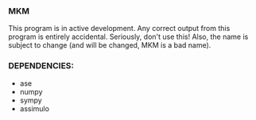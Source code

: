 ### MKM

This program is in active development. Any correct output from this
program is entirely accidental. Seriously, don't use this! Also, the
name is subject to change (and will be changed, MKM is a bad name).

### DEPENDENCIES:
 * ase
 * numpy
 * sympy
 * assimulo
